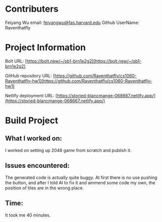 # Contributers
Feiyang Wu     email: feiyangwu@fas.harvard.edu
Github UserName: Raventhatfly
# Project Information
Bolt URL: [https://bolt.new/~/sb1-brn1e2g2](https://bolt.new/~/sb1-brn1e2g2)

GitHub repository URL: [https://github.com/Raventhatfly/cs1060-Raventhatfly-hw1](https://github.com/Raventhatfly/cs1060-Raventhatfly-hw1)

Netlify deployment URL: [https://storied-blancmange-068667.netlify.app/](https://storied-blancmange-068667.netlify.app/)

# Build Project
## What I worked on: 
I worked on setting up 2048 game from scratch and publish it.

## Issues encountered: 
The generated code is actually quite buggy. At first there is no use pushing the button, and after I told AI to fix it and ammend some code my own, the position of tiles are in the wrong place.

## Time:
It took me 40 minutes.
